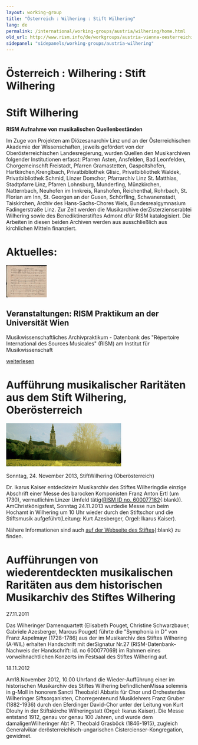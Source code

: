 ```yaml
---
layout: working-group
title: "Österreich : Wilhering : Stift Wilhering"
lang: de
permalink: /international/working-groups/austria/wilhering/home.html
old_url: http://www.rism.info/de/workgroups/austria-vienna-oesterreichische-akademie-der-wissenschaften/home.html
sidepanel: "sidepanels/working-groups/austria-wilhering"
---
```


# Österreich : Wilhering : Stift Wilhering

# Stift Wilhering

**RISM Aufnahme von musikalischen Quellenbeständen**

Im Zuge von Projekten am Diözesanarchiv Linz und an der Österreichischen Akademie der Wissenschaften, jeweils gefördert von der Oberösterreichischen Landesregierung, wurden Quellen den Musikarchiven folgender Institutionen erfasst: Pfarren Asten, Ansfelden, Bad Leonfelden, Chorgemeinschft Freistadt,  Pfarren Gramastetten, Gaspoltshofen, Hartkirchen,Krenglbach, Privatbibliothek Glisic, Privatbibliothek Waldek, Privatbibliothek Schmid, Linzer Domchor, Pfarrarchiv Linz St. Matthias, Stadtpfarre Linz, Pfarren Lohnsburg, Munderfing, Münzkirchen, Natternbach, Neuhofen im Innkreis, Ranshofen, Reichenthal, Rohrbach, St. Florian am Inn, St. Georgen an der Gusen, Schörfling, Schwanenstadt, Taiskirchen, Archiv des Hans-Sachs-Chores Wels, Bundesrealgymnasium Fadingerstraße Linz. Zur Zeit werden die Musikarchive derZisterzienserabtei Wilhering sowie des Benediktinerstiftes Admont dfür RISM katalogisiert. Die Arbeiten in diesen beiden Archiven werden aus ausschließlich aus kirchlichen Mitteln finanziert.

# Aktuelles:

 ![](/resources-old-website/workgroups-images/csm_Winterreise_7629d31da9.jpg)

## Veranstaltungen: RISM Praktikum an der Universität Wien

Musikwissenschaftliches Archivpraktikum - Datenbank des "Répertoire International des Sources Musicales" (RISM) am Institut für Musikwissenschaft

[weiterlesen](/de/startseite/newsdetails/article/71/rism-practicum-at-the-university-of-vienna.html "RISM Praktikum an der Universität Wien")

<!-- -->

# Aufführung musikalischer Raritäten aus dem Stift Wilhering, Oberösterreich

 ![](/resources-old-website/workgroups-images/csm_Stift_596fd558da.jpg "Stift")

Sonntag, 24. November 2013, StiftWilhering (Oberösterreich)

Dr. Ikarus Kaiser entdeckteim Musikarchiv des Stiftes Wilheringdie einzige Abschrift einer Messe des barocken Komponisten Franz Anton Ertl (um 1730), vermutlichim Linzer Umfeld tätig([RISM ID no. 600077182](http://opac.rism.info/search?documentid=600077182){:blank}). AmChristkönigsfest, Sonntag 24.11.2013 wurdedie Messe nun beim Hochamt in Wilhering um 10 Uhr wieder durch den Stiftschor und die Stiftsmusik aufgeführt(Leitung: Kurt Azesberger, Orgel: Ikarus Kaiser).

Nähere Informationen sind auch [auf der Webseite des Stiftes](http://stiftwilhering.at/termine/stift-wilhering-christkoenigssonntag-hochamt/){:blank} zu finden.

# Aufführungen von wiederentdeckten musikalischen Raritäten aus dem historischen Musikarchiv des Stiftes Wilhering

27.11.2011

Das Wilheringer Damenquartett (Elisabeth Pouget, Christine Schwarzbauer, Gabriele Azesberger, Marcus Pouget) führte die "Symphonia in D" von Franz Aspelmayr (1728-1786) aus der im Musikarchiv des Stiftes Wilhering (A-WIL) erhalten Handschrift mit derSignatur Nr.27 (RISM-Datenbank-Nachweis der Handschrift: id. no 600077069) im Rahmen eines vorweihnachtlichen Konzerts im Festsaal des Stiftes Wilhering auf.

18.11.2012

Am18.November 2012, 10.00 Uhrfand die Wieder-Aufführung einer im historischen Musikarchiv des Stiftes Wilhering befindlichenMissa solemnis in g-Moll in honorem Sancti Theobaldi Abbatis für Chor und Orchesterdes Wilheringer Siftsorganisten, Chorregentenund Musiklehrers Franz Gruber (1882-1936) durch den Eferdinger David-Chor unter der Leitung von Kurt Dlouhy in der Stiftskirche Wilheringstatt (Orgel: Ikarus Kaiser). Die Messe entstand 1912, genau vor genau 100 Jahren, und wurde dem damaligenWilheringer Abt P. Theobald Grasböck (1846-1915), zugleich Generalvikar derösterreichisch-ungarischen Cistercienser-Kongregation, gewidmet.